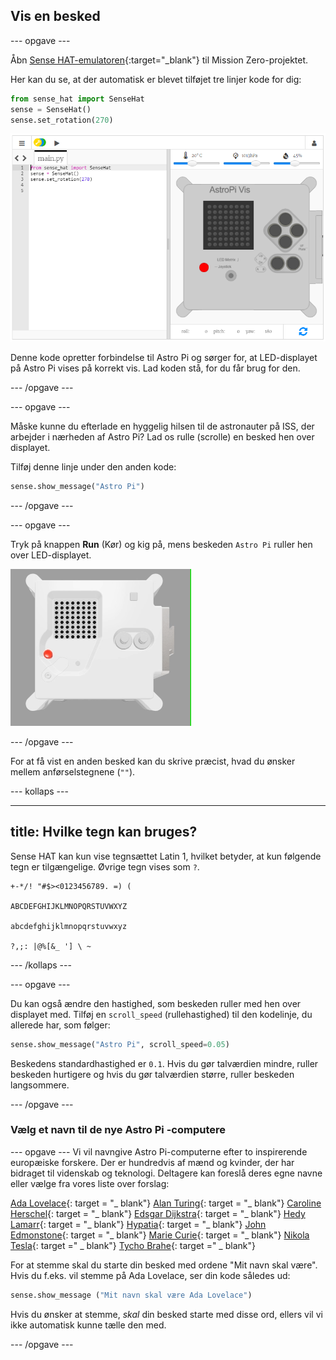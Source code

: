 ## Vis en besked

--- opgave ---

Åbn [Sense HAT-emulatoren](https://trinket.io/mission-zero){:target="_blank"} til Mission Zero-projektet.

Her kan du se, at der automatisk er blevet tilføjet tre linjer kode for dig:

```python
from sense_hat import SenseHat
sense = SenseHat()
sense.set_rotation(270)
```

![Et skærmbillede af Trinket Sense Hat-emulatoren med tre linjer startkode er vist i ruden til venstre.](images/sense-hat-emulator2.png)

Denne kode opretter forbindelse til Astro Pi og sørger for, at LED-displayet på Astro Pi vises på korrekt vis. Lad koden stå, for du får brug for den.

--- /opgave ---

--- opgave ---

Måske kunne du efterlade en hyggelig hilsen til de astronauter på ISS, der arbejder i nærheden af Astro Pi? Lad os rulle (scrolle) en besked hen over displayet.

Tilføj denne linje under den anden kode:

```python
sense.show_message("Astro Pi")
```

--- /opgave ---

--- opgave ---

Tryk på knappen **Run** (Kør) og kig på, mens beskeden `Astro Pi` ruller hen over LED-displayet.

![Trinket Sense HAT-emulatoren kører et prøveprogram, der ruller teksten "Astro PI" hen over LED-matricen med hvide bogstaver](images/M0_1.gif)

--- /opgave ---



For at få vist en anden besked kan du skrive præcist, hvad du ønsker mellem anførselstegnene (`""`).

--- kollaps ---

---
title: Hvilke tegn kan bruges?
---

Sense HAT kan kun vise tegnsættet Latin 1, hvilket betyder, at kun følgende tegn er tilgængelige. Øvrige tegn vises som `?`.

```
+-*/! "#$><0123456789. =) (

ABCDEFGHIJKLMNOPQRSTUVWXYZ

abcdefghijklmnopqrstuvwxyz

?,;: |@%[&_ '] \ ~
```

--- /kollaps ---

--- opgave ---

Du kan også ændre den hastighed, som beskeden ruller med hen over displayet med. Tilføj en `scroll_speed` (rullehastighed) til den kodelinje, du allerede har, som følger:

```python
sense.show_message("Astro Pi", scroll_speed=0.05)
```

Beskedens standardhastighed er `0.1`. Hvis du gør talværdien mindre, ruller beskeden hurtigere og hvis du gør talværdien større, ruller beskeden langsommere.

--- /opgave ---

### Vælg et navn til de nye Astro Pi -computere

--- opgave --- Vi vil navngive Astro Pi-computerne efter to inspirerende europæiske forskere. Der er hundredvis af mænd og kvinder, der har bidraget til videnskab og teknologi. Deltagere kan foreslå deres egne navne eller vælge fra vores liste over forslag:


[Ada Lovelace](https://en.wikipedia.org/wiki/Ada_Lovelace){: target = "_ blank"} 
[Alan Turing](https://en.wikipedia.org/wiki/Alan_Turing){: target = "_ blank"} 
[Caroline Herschel](https://en.wikipedia.org/wiki/Caroline_Herschel){: target = "_ blank"} 
[Edsgar Dijkstra](https://en.wikipedia.org/wiki/Edsger_W._Dijkstra){: target = "_ blank"} 
[Hedy Lamarr](https://en.wikipedia.org/wiki/Hedy_Lamarr){: target = "_ blank"} 
[Hypatia](https://en.wikipedia.org/wiki/Hypatia){: target = "_ blank"} 
[John Edmonstone](https://en.wikipedia.org/wiki/John_Edmonstone){: target = "_ blank"} 
[Marie Curie](https://en.wikipedia.org/wiki/Marie_Curie){: target = "_ blank"} 
[Nikola Tesla](https://en.wikipedia.org/wiki/Nikola_Tesla){: target =" _ blank"} 
[Tycho Brahe](https://en.wikipedia.org/wiki/Tycho_Brahe){: target =" _ blank"}

For at stemme skal du starte din besked med ordene "Mit navn skal være". Hvis du f.eks. vil stemme på Ada Lovelace, ser din kode således ud:

```python
sense.show_message ("Mit navn skal være Ada Lovelace")
```

Hvis du ønsker at stemme, *skal* din besked starte med disse ord, ellers vil vi ikke automatisk kunne tælle den med.

--- /opgave ---



